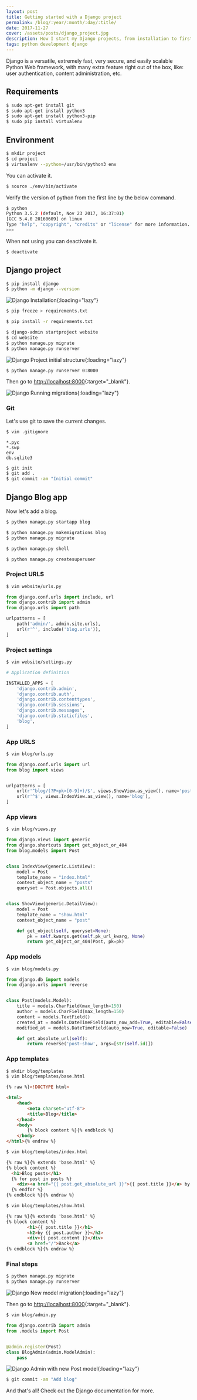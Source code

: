```yaml
---
layout: post
title: Getting started with a Django project
permalink: /blog/:year/:month/:day/:title/
date: 2017-11-27
cover: /assets/posts/django_project.jpg
description: How I start my Django projects, from installation to first page.
tags: python development django
---
```


Django is a versatile, extremely fast, very secure, and easily scalable Python Web framework, with many extra feature right out of the box, like: user authentication, content administration, etc.

## Requirements


```bash
$ sudo apt-get install git
$ sudo apt-get install python3
$ sudo apt-get install python3-pip
$ sudo pip install virtualenv
```

## Environment

```bash
$ mkdir project
$ cd project
$ virtualenv --python=/usr/bin/python3 env
```


You can activate it.

```bash
$ source ./env/bin/activate
```

Verify the version of python from the first line by the below command.

```bash
$ python
Python 3.5.2 (default, Nov 23 2017, 16:37:01)
[GCC 5.4.0 20160609] on linux
Type "help", "copyright", "credits" or "license" for more information.
>>>
```

When not using you can deactivate it.
```bash
$ deactivate
```

## Django project

```bash
$ pip install django
$ python -m django --version
```

![Django Installation](/assets/posts/django_2017/0_django_installed.jpg){:loading="lazy"}

```bash
$ pip freeze > requirements.txt
```

```bash
$ pip install -r requirements.txt
```

```bash
$ django-admin startproject website
$ cd website
$ python manage.py migrate
$ python manage.py runserver
```

![Django Project initial structure](/assets/posts/django_2017/1_initial_structure.jpg){:loading="lazy"}

```bash
$ python manage.py runserver 0:8000
```

Then go to [http://localhost:8000](http://localhost:8000){:target="_blank"}.

![Django Running migrations](/assets/posts/django_2017/2_running_migrations.jpg){:loading="lazy"}

### Git

Let's use git to save the current changes.

```bash
$ vim .gitignore
```

```
*.pyc
*.swp
env
db.sqlite3
```

```bash
$ git init
$ git add .
$ git commit -am "Initial commit"
```

## Django Blog app

Now let's add a blog.

```bash
$ python manage.py startapp blog
```

```bash
$ python manage.py makemigrations blog
$ python manage.py migrate
```

```bash
$ python manage.py shell
```

```bash
$ python manage.py createsuperuser
```

### Project URLS

```bash
$ vim website/urls.py
```

```python
from django.conf.urls import include, url
from django.contrib import admin
from django.urls import path

urlpatterns = [
    path('admin/', admin.site.urls),
    url(r'^', include('blog.urls')),
]
```

### Project settings

```bash
$ vim website/settings.py
```

```python
# Application definition

INSTALLED_APPS = [
    'django.contrib.admin',
    'django.contrib.auth',
    'django.contrib.contenttypes',
    'django.contrib.sessions',
    'django.contrib.messages',
    'django.contrib.staticfiles',
    'blog',
]
```

### App URLS

```bash
$ vim blog/urls.py
```

```python
from django.conf.urls import url
from blog import views


urlpatterns = [
    url(r'^blog/(?P<pk>[0-9]+)/$', views.ShowView.as_view(), name='post-show'),
    url(r'^$', views.IndexView.as_view(), name='blog'),
]
```

### App views

```bash
$ vim blog/views.py
```

```python
from django.views import generic
from django.shortcuts import get_object_or_404
from blog.models import Post


class IndexView(generic.ListView):
    model = Post
    template_name = "index.html"
    context_object_name = "posts"
    queryset = Post.objects.all()


class ShowView(generic.DetailView):
    model = Post
    template_name = "show.html"
    context_object_name = "post"

    def get_object(self, queryset=None):
        pk = self.kwargs.get(self.pk_url_kwarg, None)
        return get_object_or_404(Post, pk=pk)
```

### App models

```bash
$ vim blog/models.py
```

```python
from django.db import models
from django.urls import reverse


class Post(models.Model):
    title = models.CharField(max_length=150)
    author = models.CharField(max_length=150)
    content = models.TextField()
    created_at = models.DateTimeField(auto_now_add=True, editable=False)
    modified_at = models.DateTimeField(auto_now=True, editable=False)

    def get_absolute_url(self):
        return reverse('post-show', args=[str(self.id)])
```

### App templates

```bash
$ mkdir blog/templates
$ vim blog/templates/base.html
```

```html
{% raw %}<!DOCTYPE html>

<html>
    <head>
        <meta charset="utf-8">
        <title>Blog</title>
    </head>
    <body>
        {% block content %}{% endblock %}
    </body>
</html>{% endraw %}
```

```bash
$ vim blog/templates/index.html
```

```html
{% raw %}{% extends 'base.html' %}
{% block content %}
  <h1>Blog posts</h1>
  {% for post in posts %}
    <div><a href="{{ post.get_absolute_url }}">{{ post.title }}</a> by {{ post.author }}</div>
  {% endfor %}
{% endblock %}{% endraw %}
```

```bash
$ vim blog/templates/show.html
```

```html
{% raw %}{% extends 'base.html' %}
{% block content %}
        <h1>{{ post.title }}</h1>
        <h2>by {{ post.author }}</h2>
        <div>{{ post.content }}</div>
        <a href="/">Back</a>
{% endblock %}{% endraw %}
```

### Final steps

```bash
$ python manage.py migrate
$ python manage.py runserver
```
![Django New model migration](/assets/posts/django_2017/4_new_model_migration.jpg){:loading="lazy"}

Then go to [http://localhost:8000](http://localhost:8000){:target="_blank"}.

```bash
$ vim blog/admin.py
```

```python
from django.contrib import admin
from .models import Post


@admin.register(Post)
class BlogAdmin(admin.ModelAdmin):
    pass
```

![Django Admin with new Post model](/assets/posts/django_2017/5_django_admin_with_new_model.jpg){:loading="lazy"}

```bash
$ git commit -am "Add blog"
```

And that's all! Check out the Django documentation for more.
